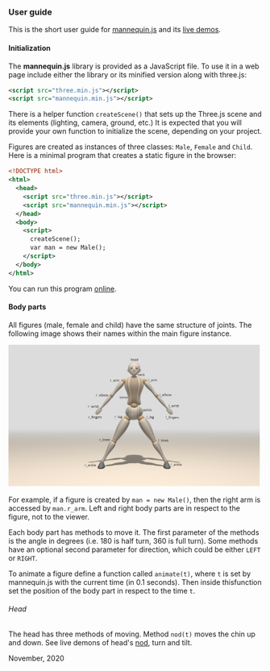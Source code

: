 ### User guide

This is the short user guide for [mannequin.js](../index.md) and its [live demos](../demos).

#### Initialization

The **mannequin.js** library is provided as a JavaScript file.
To use it in a web page include either the library or its minified version
along with three.js:

``` xml
<script src="three.min.js"></script>
<script src="mannequin.min.js"></script>
```

There is a helper function `createScene()` that sets up the Three.js scene
and its elements (lighting, camera, ground, etc.) It is expected that you
will provide your own function to initialize the scene, depending on your project.

Figures are created as instances of three classes: `Male`, `Female` and
`Child`. Here is a minimal program that creates a static figure in the browser:

``` xml
<!DOCTYPE html>
<html>
  <head>
    <script src="three.min.js"></script>
    <script src="mannequin.min.js"></script>
  </head>
  <body>
    <script>
      createScene();
      var man = new Male();
    </script>
  </body>
</html>
```

You can run this program [online](example-minimal.html). 

#### Body parts

All figures (male, female and child) have the same structure of joints.
The following image shows their names within the main figure instance.

[<img src="snapshots/body-parts.jpg" width="500">](snapshots/body-parts.jpg)

For example, if a figure is created by `man = new Male()`, then the
right arm is accessed by `man.r_arm`. Left and right body parts are in respect
to the figure, not to the viewer.

Each body part has methods to move it. The first parameter of the methods
is the angle in degrees (i.e. 180 is half turn, 360 is full turn). Some
methods have an optional second parameter for direction, which could be either `LEFT`
or `RIGHT`.

To animate a figure define a function called `animate(t)`, where `t` is
set by mannequin.js with the current time (in 0.1 seconds). Then inside thisfunction
set the position of the body part in respect to the time `t`.

###### Head

The head has three methods of moving. Method `nod(t)` moves the chin up and down.
See live demons of head's [nod](example-head-nod.html), turn and tilt.


November, 2020
